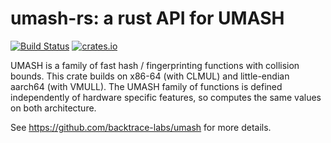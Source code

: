 umash-rs: a rust API for UMASH
================================

[![Build Status](https://travis-ci.com/backtrace-labs/umash-rs.svg?branch=main)](https://travis-ci.com/backtrace-labs/umash-rs) [![crates.io](https://img.shields.io/crates/v/umash.svg)](https://crates.io/crates/umash)


UMASH is a family of fast hash / fingerprinting functions with
collision bounds.  This crate builds on x86-64 (with CLMUL) and
little-endian aarch64 (with VMULL).  The UMASH family of functions is
defined independently of hardware specific features, so computes the
same values on both architecture.

See https://github.com/backtrace-labs/umash for more details.
